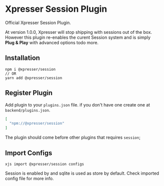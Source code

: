 # Xpresser Session Plugin

Official Xpresser Session Plugin.

At version 1.0.0, Xpresser will stop shipping with sessions out of the box. However this plugin re-enables the curent
Session system and is simply **Plug & Play** with advanced options todo more.

## Installation
```shell
npm i @xpresser/session
// OR
yarn add @xpresser/session
```

## Register Plugin
Add plugin to your `plugins.json` file. if you don't have one create one at `backend/plugins.json`.
```json
[
  "npm://@xpresser/session"
]
```
The plugin should come before other plugins that requires `session`;

## Import Configs
```shell
xjs import @xpresser/session configs
```

Session is enabled by and sqlite is used as store by default.
Check imported config file for more info.